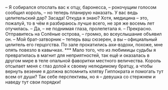 <!--2025-05-10 12:59:25--><!--pdate:-->
– Я собирался отослать вас к отцу, баронесса, – рокочущим голосом сообщил король, – но теперь планирую наказать. У вас ведь целительский дар?			Засада! Откуда я знаю? Хотя, медицина – это, пожалуй, то в чём я разбираюсь лучше всего, не зря же восемь лет отучилась.			– Да, – не поднимая глаза, пролепетала я.			– Прекрасно. Отправитесь на Солёные острова, – громко, во всеуслышание объявил он. – Мой брат-затворник – теперь ваш сюзерен, а вы – официальный целитель его герцогства.			По зале прокатились ахи-вздохи, похоже, мне опять повезло в кавычках.			***			Мало того, что из любимицы судьбы я превратилась в магнит для неприятностей, так ещё и оказалась в другом мире в теле опальной фаворитки местного величества.			Король отсылает меня с глаз долой к своему нелюдимому братцу, а чтобы вернуть везение я должна вспомнить клятву Гиппократа и помогать тут всем от души?			Так себе перспективы, но я – девушка со стержнем и наведу тут свои порядки!